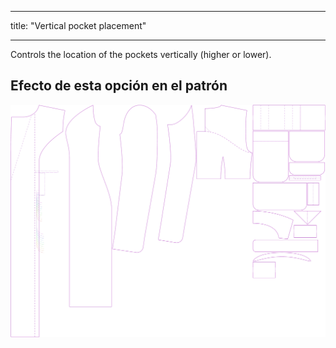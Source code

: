 - - -
title: "Vertical pocket placement"
- - -

Controls the location of the pockets vertically (higher or lower).

## Efecto de esta opción en el patrón

![This image shows the effect of this option by superimposing several variants that have a different value for this option](carlita_pocketplacementvertical_sample.svg "Effect of this option on the pattern")
